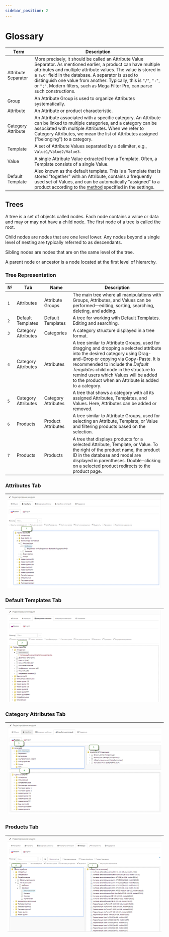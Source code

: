 ```yaml
---
sidebar_position: 2
---
```


# Glossary

|Term|Description|
|---|---|
|Attribute Separator|More precisely, it should be called an Attribute Value Separator. As mentioned earlier, a product can have multiple attributes and multiple attribute values. The value is stored in a `TEXT` field in the database. A separator is used to distinguish one value from another. Typically, this is `"/"`, `":"`, or `";"`. Modern filters, such as Mega Filter Pro, can parse such constructions.|
|Group|An Attribute Group is used to organize Attributes systematically.|
|Attribute|An Attribute or product characteristic.|
|Category Attribute|An Attribute associated with a specific category. An Attribute can be linked to multiple categories, and a category can be associated with multiple Attributes. When we refer to Category Attributes, we mean the list of Attributes assigned ("belonging") to a category.|
|Template|A set of Attribute Values separated by a delimiter, e.g., `Value1/Value2/Value3`.|
|Value|A single Attribute Value extracted from a Template. Often, a Template consists of a single Value.|
|Default Template|Also known as the default template. This is a Template that is stored "together" with an Attribute, contains a frequently used set of Values, and can be automatically "assigned" to a product according to the [method](settings.html#settings-product) specified in the settings.|

## Trees

A tree is a set of objects called nodes. Each node contains a value or data and may or may not have a child node. The first node of a tree is called the root.

Child nodes are nodes that are one level lower. Any nodes beyond a single level of nesting are typically referred to as descendants.

Sibling nodes are nodes that are on the same level of the tree.

A parent node or ancestor is a node located at the first level of hierarchy.

### Tree Representation

|№|Tab|Name|Description|
|---|---|---|---|
|`1`|Attributes|Attribute Groups|The main tree where all manipulations with Groups, Attributes, and Values can be performed—editing, sorting, searching, deleting, and adding.|
|`2`|Default Templates|Default Templates|A tree for working with [Default Templates](theory-duty). Editing and searching.|
|`3`|Category Attributes|Categories|A category structure displayed in a tree format.|
|`4`|Category Attributes|Attributes|A tree similar to Attribute Groups, used for dragging and dropping a selected attribute into the desired category using Drag-and-Drop or copying via Copy-Paste. It is recommended to include the _Default Templates_ child node in the structure to remind users which Values will be added to the product when an Attribute is added to a category.|
|`5`|Category Attributes|Category Attributes|A tree that shows a category with all its assigned Attributes, Templates, and Values. Here, Attributes can be added or removed.|
|`6`|Products|Product Attributes|A tree similar to Attribute Groups, used for selecting an Attribute, Template, or Value and filtering products based on the selection.|
|`7`|Products|Products|A tree that displays products for a selected Attribute, Template, or Value. To the right of the product name, the product ID in the database and model are displayed in parentheses. Double-clicking on a selected product redirects to the product page.|

### Attributes Tab

| ![Trees](/img/tutorial/tree1.png) |
|-|

### Default Templates Tab

| ![Trees](/img/tutorial/tree2.png) |
|-|

### Category Attributes Tab

| ![Trees](/img/tutorial/tree3.png) |
|-|

### Products Tab

| ![Trees](/img/tutorial/tree4.png) |
|-|
